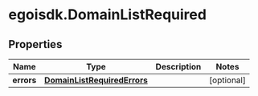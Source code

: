 # egoisdk.DomainListRequired

## Properties

Name | Type | Description | Notes
------------ | ------------- | ------------- | -------------
**errors** | [**DomainListRequiredErrors**](DomainListRequiredErrors.md) |  | [optional] 


